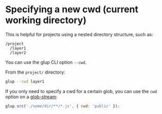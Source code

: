 # Specifying a new cwd (current working directory)

This is helpful for projects using a nested directory structure, such as:

```
/project
  /layer1
  /layer2
```

You can use the glup CLI option `--cwd`.

From the `project/` directory:

```sh
glup --cwd layer1
```

If you only need to specify a cwd for a certain glob, you can use the `cwd` option on a [glob-stream](https://github.com/glupjs/glob-stream):

```js
glup.src('./some/dir/**/*.js', { cwd: 'public' });
```
